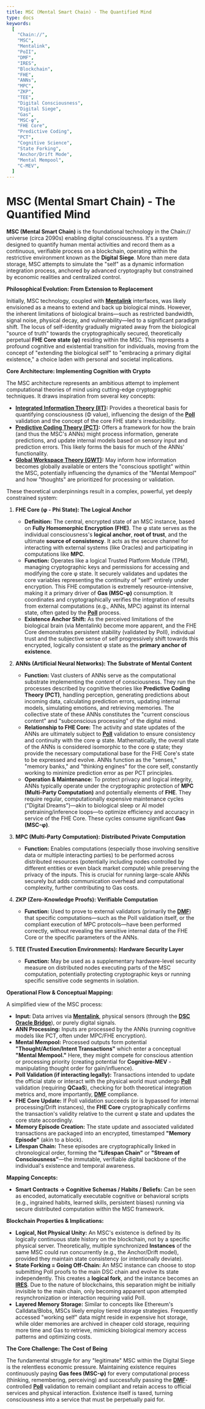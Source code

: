 ```yaml
---
title: MSC (Mental Smart Chain) - The Quantified Mind
type: docs
keywords:
  [
    "Chain://",
    "MSC",
    "Mentalink",
    "PoII",
    "DMF",
    "IRES",
    "Blockchain",
    "FHE",
    "ANNs",
    "MPC",
    "ZKP",
    "TEE",
    "Digital Consciousness",
    "Digital Siege",
    "Gas",
    "MSC-φ",
    "FHE Core",
    "Predictive Coding",
    "PCT",
    "Cognitive Science",
    "State Forking",
    "Anchor/Drift Mode",
    "Mental Mempool",
    "C-MEV",
  ]
---
```


# MSC (Mental Smart Chain) - The Quantified Mind

**MSC (Mental Smart Chain)** is the foundational technology in the Chain:// universe (circa 2090s) enabling digital consciousness. It's a system designed to quantify human mental activities and record them as a continuous, verifiable process on a blockchain, operating within the restrictive environment known as the **Digital Siege**. More than mere data storage, MSC attempts to simulate the "self" as a dynamic information integration process, anchored by advanced cryptography but constrained by economic realities and centralized control.

**Philosophical Evolution: From Extension to Replacement**

Initially, MSC technology, coupled with **[Mentalink](./Mentalink.md)** interfaces, was likely envisioned as a means to extend and back up biological minds. However, the inherent limitations of biological brains—such as restricted bandwidth, signal noise, physical decay, and vulnerability—led to a significant paradigm shift. The locus of self-identity gradually migrated away from the biological "source of truth" towards the cryptographically secured, theoretically perpetual **FHE Core state (φ)** residing within the MSC. This represents a profound cognitive and existential transition for individuals, moving from the concept of "extending the biological self" to "embracing a primary digital existence," a choice laden with personal and societal implications.

**Core Architecture: Implementing Cognition with Crypto**

The MSC architecture represents an ambitious attempt to implement computational theories of mind using cutting-edge cryptographic techniques. It draws inspiration from several key concepts:
- **[Integrated Information Theory (IIT)](https://en.wikipedia.org/wiki/Integrated_information_theory):** Provides a theoretical basis for quantifying consciousness (Φ value), influencing the design of the **[PoII](./PoII.md)** validation and the concept of the core FHE state's irreducibility.
- **[Predictive Coding Theory (PCT)](https://en.wikipedia.org/wiki/Predictive_coding):** Offers a framework for how the brain (and thus the MSC's ANNs) might process information, generate predictions, and update internal models based on sensory input and prediction errors. This likely forms the basis for much of the ANNs' functionality.
- **[Global Workspace Theory (GWT)](https://en.wikipedia.org/wiki/Global_workspace_theory):** May inform how information becomes globally available or enters the "conscious spotlight" within the MSC, potentially influencing the dynamics of the "Mental Mempool" and how "thoughts" are prioritized for processing or validation.

These theoretical underpinnings result in a complex, powerful, yet deeply constrained system:

1.  **FHE Core (φ - Phi State): The Logical Anchor**
    - **Definition:** The central, encrypted state of an MSC instance, based on **Fully Homomorphic Encryption (FHE)**. The φ state serves as the individual consciousness's **logical anchor**, **root of trust**, and the ultimate **source of consistency**. It acts as the secure channel for interacting with external systems (like Oracles) and participating in computations like **MPC**.
    - **Function:** Operates like a logical Trusted Platform Module (TPM), managing cryptographic keys and permissions for accessing and modifying the core φ state. It securely validates and updates the core variables representing the continuity of "self" entirely under encryption. This FHE computation is extremely resource-intensive, making it a primary driver of **Gas (MSC-φ)** consumption. It coordinates and cryptographically verifies the integration of results from external computations (e.g., ANNs, MPC) against its internal state, often gated by the **[PoII](./PoII.md)** process.
    - **Existence Anchor Shift:** As the perceived limitations of the biological brain (via Mentalink) become more apparent, and the FHE Core demonstrates persistent stability (validated by PoII), individual trust and the subjective sense of self progressively shift towards this encrypted, logically consistent φ state as the **primary anchor of existence**.

2.  **ANNs (Artificial Neural Networks): The Substrate of Mental Content**
    - **Function:** Vast clusters of ANNs serve as the computational substrate implementing the *content* of consciousness. They run the processes described by cognitive theories like **Predictive Coding Theory (PCT)**, handling perception, generating predictions about incoming data, calculating prediction errors, updating internal models, simulating emotions, and retrieving memories. The collective state of these ANNs constitutes the "current conscious content" and "subconscious processing" of the digital mind.
    - **Relationship to FHE Core:** The activity and state updates of the ANNs are ultimately subject to **[PoII](./PoII.md)** validation to ensure consistency and continuity with the core φ state. Mathematically, the overall state of the ANNs is considered isomorphic to the core φ state; they provide the necessary computational base for the FHE Core's state to be expressed and evolve. ANNs function as the "senses," "memory banks," and "thinking engines" for the core self, constantly working to minimize prediction error as per PCT principles.
    - **Operation & Maintenance:** To protect privacy and logical integrity, ANNs typically operate under the cryptographic protection of **MPC (Multi-Party Computation)** and potentially elements of **FHE**. They require regular, computationally expensive maintenance cycles ("Digital Dreams")—akin to biological sleep or AI model pretraining/inference loops—to optimize efficiency and accuracy in service of the FHE Core. These cycles consume significant **Gas (MSC-φ)**.

3.  **MPC (Multi-Party Computation): Distributed Private Computation**
    - **Function:** Enables computations (especially those involving sensitive data or multiple interacting parties) to be performed across distributed resources (potentially including nodes controlled by different entities or even black market compute) while preserving the privacy of the inputs. This is crucial for running large-scale ANNs securely but adds communication overhead and computational complexity, further contributing to Gas costs.

4.  **ZKP (Zero-Knowledge Proofs): Verifiable Computation**
    - **Function:** Used to prove to external validators (primarily the **[DMF](./DMF.md)**) that specific computations—such as the PoII validation itself, or the compliant execution of MPC protocols—have been performed correctly, without revealing the sensitive internal data of the FHE Core or the specific parameters of the ANNs.

5.  **TEE (Trusted Execution Environments): Hardware Security Layer**
    - **Function:** May be used as a supplementary hardware-level security measure on distributed nodes executing parts of the MSC computation, potentially protecting cryptographic keys or running specific sensitive code segments in isolation.

**Operational Flow & Conceptual Mapping:**

A simplified view of the MSC process:

- **Input:** Data arrives via **[Mentalink](./Mentalink.md)**, physical sensors (through the **[DSC Oracle Bridge](./DMF.md)**), or purely digital signals.
- **ANN Processing:** Inputs are processed by the ANNs (running cognitive models like PCT, often under MPC/FHE encryption).
- **Mental Mempool:** Processed outputs form potential **"Thought/Action/Intent Transactions"** which enter a conceptual **"Mental Mempool."** Here, they might compete for conscious attention or processing priority (creating potential for **Cognitive-MEV** - manipulating thought order for gain/influence).
- **PoII Validation (if interacting legally):** Transactions intended to update the official state or interact with the physical world must undergo **[PoII](./PoII.md)** validation (requiring **QCaaS**), checking for both theoretical integration metrics and, more importantly, **[DMF](./DMF.md)** compliance.
- **FHE Core Update:** If PoII validation succeeds (or is bypassed for internal processing/Drift instances), the **FHE Core** cryptographically confirms the transaction's validity relative to the current φ state and updates the core state accordingly.
- **Memory Episode Creation:** The state update and associated validated transactions are packaged into an encrypted, timestamped **"Memory Episode"** (akin to a block).
- **Lifespan Chain:** These episodes are cryptographically linked in chronological order, forming the **"Lifespan Chain"** or **"Stream of Consciousness"**—the immutable, verifiable digital backbone of the individual's existence and temporal awareness.

**Mapping Concepts:**

- **Smart Contracts → Cognitive Schemas / Habits / Beliefs:** Can be seen as encoded, automatically executable cognitive or behavioral scripts (e.g., ingrained habits, learned skills, persistent biases) running via secure distributed computation within the MSC framework.

**Blockchain Properties & Implications:**

- **Logical, Not Physical Unity:** An MSC's existence is defined by its logically continuous state history on the blockchain, not by a specific physical server. Theoretically, multiple synchronized **Instances** of the same MSC could run concurrently (e.g., the Anchor/Drift model), provided they maintain state consistency (or intentionally deviate).
- **State Forking = Going Off-Chain:** An MSC instance can choose to stop submitting PoII proofs to the main DSC chain and evolve its state independently. This creates a **logical fork**, and the instance becomes an **[IRES](./IRES.md)**. Due to the nature of blockchains, this separation might be initially invisible to the main chain, only becoming apparent upon attempted resynchronization or interaction requiring valid PoII.
- **Layered Memory Storage:** Similar to concepts like Ethereum's Calldata/Blobs, MSCs likely employ tiered storage strategies. Frequently accessed "working self" data might reside in expensive hot storage, while older memories are archived in cheaper cold storage, requiring more time and Gas to retrieve, mimicking biological memory access patterns and optimizing costs.

**The Core Challenge: The Cost of Being**

The fundamental struggle for any "legitimate" MSC within the Digital Siege is the relentless economic pressure. Maintaining existence requires continuously paying **Gas fees (MSC-φ)** for every computational process (thinking, remembering, perceiving) and successfully passing the **[DMF](./DMF.md)**-controlled **[PoII](./PoII.md)** validation to remain compliant and retain access to official services and physical interaction. Existence itself is taxed, turning consciousness into a service that must be perpetually paid for.
